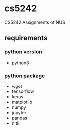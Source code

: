 # cs5242
CS5242 Assignments of NUS

## requirements
### python version
- python3

### python package
- wget
- tensorflow
- keras
- matplotlib
- numpy
- jupyter
- pandas
- nltk

